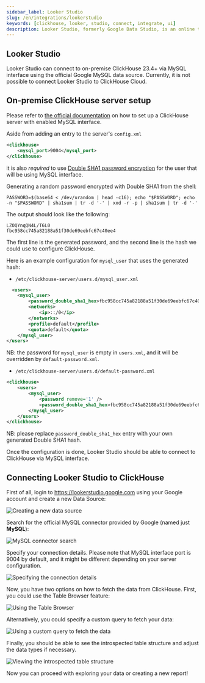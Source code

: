 ```yaml
---
sidebar_label: Looker Studio
slug: /en/integrations/lookerstudio
keywords: [clickhouse, looker, studio, connect, integrate, ui]
description: Looker Studio, formerly Google Data Studio, is an online tool for converting data into customizable informative reports and dashboards.
---
```


## Looker Studio

Looker Studio can connect to on-premise ClickHouse 23.4+ via MySQL interface using the official Google MySQL data source. 
Currently, it is not possible to connect Looker Studio to ClickHouse Cloud.

## On-premise ClickHouse server setup

Please refer to [the official documentation](https://clickhouse.com/docs/en/interfaces/mysql) 
on how to set up a ClickHouse server with enabled MySQL interface.

Aside from adding an entry to the server's `config.xml`

```xml
<clickhouse>
    <mysql_port>9004</mysql_port>
</clickhouse>
```

it is also _required_ to use 
[Double SHA1 password encryption](https://clickhouse.com/docs/en/operations/settings/settings-users#user-namepassword) 
for the user that will be using MySQL interface. 

Generating a random password encrypted with Double SHA1 from the shell:

```shell
PASSWORD=$(base64 < /dev/urandom | head -c16); echo "$PASSWORD"; echo -n "$PASSWORD" | sha1sum | tr -d '-' | xxd -r -p | sha1sum | tr -d '-'
```

The output should look like the following:

```
LZOQYnqQN4L/T6L0
fbc958cc745a82188a51f30de69eebfc67c40ee4
```

The first line is the generated password, and the second line is the hash we could use to configure ClickHouse.

Here is an example configuration for `mysql_user` that uses the generated hash:

* `/etc/clickhouse-server/users.d/mysql_user.xml`
```xml
  <users>
    <mysql_user>
        <password_double_sha1_hex>fbc958cc745a82188a51f30de69eebfc67c40ee4</password_double_sha1_hex>
        <networks>
            <ip>::/0</ip>
        </networks>
        <profile>default</profile>
        <quota>default</quota>
    </mysql_user>
</users> 
```

NB: the password for `mysql_user` is empty in `users.xml`, and it will be overridden by `default-password.xml`.

* `/etc/clickhouse-server/users.d/default-password.xml`

```xml
<clickhouse>
    <users>
        <mysql_user>
            <password remove='1' />
            <password_double_sha1_hex>fbc958cc745a82188a51f30de69eebfc67c40ee4</password_double_sha1_hex>
        </mysql_user>
    </users>
</clickhouse>
```

NB: please replace `password_double_sha1_hex` entry with your own generated Double SHA1 hash.

Once the configuration is done, Looker Studio should be able to connect to ClickHouse via MySQL interface. 

## Connecting Looker Studio to ClickHouse

First of all, login to https://lookerstudio.google.com using your Google account and create a new Data Source:

![Creating a new data source](./images/looker_studio_01.png)
  
Search for the official MySQL connector provided by Google (named just **MySQL**):

![MySQL connector search](./images/looker_studio_02.png)
  
Specify your connection details. Please note that MySQL interface port is 9004 by default, 
and it might be different depending on your server configuration.

![Specifying the connection details](./images/looker_studio_03.png)

Now, you have two options on how to fetch the data from ClickHouse. First, you could use the Table Browser feature:

![Using the Table Browser](./images/looker_studio_04.png)
  
Alternatively, you could specify a custom query to fetch your data:

![Using a custom query to fetch the data](./images/looker_studio_05.png)

Finally, you should be able to see the introspected table structure and adjust the data types if necessary. 

![Viewing the introspected table structure](./images/looker_studio_06.png)

Now you can proceed with exploring your data or creating a new report! 
